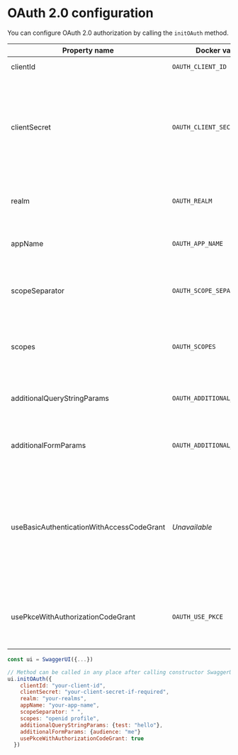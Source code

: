 # OAuth 2.0 configuration
You can configure OAuth 2.0 authorization by calling the `initOAuth` method.

Property name | Docker variable |  Description
--- | --- | ------
clientId | `OAUTH_CLIENT_ID` | Default clientId. MUST be a string
clientSecret | `OAUTH_CLIENT_SECRET` | **🚨 Never use this parameter in your production environment. It exposes cruicial security information. This feature is intended for dev/test environments only. 🚨** <br>Default clientSecret. MUST be a string
realm | `OAUTH_REALM` |realm query parameter (for oauth1) added to `authorizationUrl` and `tokenUrl`. MUST be a string
appName | `OAUTH_APP_NAME` |application name, displayed in authorization popup. MUST be a string
scopeSeparator | `OAUTH_SCOPE_SEPARATOR` |scope separator for passing scopes, encoded before calling, default value is a space (encoded value `%20`). MUST be a string
scopes | `OAUTH_SCOPES` |string array or scope separator (i.e. space) separated string of initially selected oauth scopes, default is empty array
additionalQueryStringParams | `OAUTH_ADDITIONAL_PARAMS` |Additional query parameters added to `authorizationUrl` and `tokenUrl`. MUST be an object
additionalFormParams | `OAUTH_ADDITIONAL_FORM_PARAMS` |Additional form parameters added to authorization request body. MUST be an object
useBasicAuthenticationWithAccessCodeGrant | _Unavailable_ |Only activated for the `accessCode` flow.  During the `authorization_code` request to the `tokenUrl`, pass the [Client Password](https://tools.ietf.org/html/rfc6749#section-2.3.1) using the HTTP Basic Authentication scheme (`Authorization` header with `Basic base64encode(client_id + client_secret)`).  The default is `false`
usePkceWithAuthorizationCodeGrant | `OAUTH_USE_PKCE` | Only applies to `authorizatonCode` flows. [Proof Key for Code Exchange](https://tools.ietf.org/html/rfc7636) brings enhanced security for OAuth public clients. The default is `false`

```javascript
const ui = SwaggerUI({...})

// Method can be called in any place after calling constructor SwaggerUIBundle
ui.initOAuth({
    clientId: "your-client-id",
    clientSecret: "your-client-secret-if-required",
    realm: "your-realms",
    appName: "your-app-name",
    scopeSeparator: " ",
    scopes: "openid profile",
    additionalQueryStringParams: {test: "hello"},
    additionalFormParams: {audience: "me"}
    usePkceWithAuthorizationCodeGrant: true
  })
```
